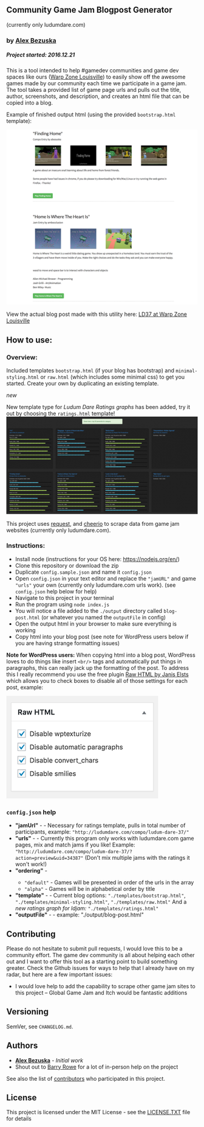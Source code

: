 ## Community Game Jam Blogpost Generator
(currently only ludumdare.com)
### by [Alex Bezuska](https://twitter.com/abezuska)

##### Project started: 2016.12.21

This is a tool intended to help #gamedev communities and game dev spaces like ours ([Warp Zone Louisville](http://warpzonelouisville.com)) to easily show off the awesome games made by our community each time we participate in a game jam. The tool takes a provided list of game page urls and pulls out the title, author, screenshots, and description, and creates an html file that can be copied into a blog.

Example of finished output html (using the provided `bootstrap.html` template):

![](/tutorial/images/example.png)

View the actual blog post made with this utility here: [LD37 at Warp Zone Louisville](http://louisvillemakesgames.org/2017/01/01/our-ludum-dare-37-games/)

## How to use:

### Overview:
 Included templates `bootstrap.html` (if your blog has bootstrap) and `minimal-styling.html` or `raw.html` (which includes some minimal css) to get you started. Create your own by duplicating an existing template.

*new*

New template type for *Ludum Dare Ratings graphs* has been added, try it out by choosing the `ratings.html` template!
![](/tutorial/images/ratings.png)

This project uses [request](https://www.npmjs.com/package/request), and [cheerio](https://www.npmjs.com/package/cheerio) to scrape data from game jam websites (currently only ludumdare.com).

### Instructions:

* Install node (instructions for your OS here: https://nodejs.org/en/)
* Clone this repository or download the zip
* Duplicate `config.sample.json` and name it `config.json`
* Open `config.json` in your text editor and replace the `"jamURL"` and game `"urls"` your own (currently only ludumdare.com urls work). (see `config.json` help below for help)
* Navigate to this project in your terminal
* Run the program using `node index.js`
* You will notice a file added to the `./output` directory called `blog-post.html` (or whatever you named the `outputFile` in config)
* Open the output html in your browser to make sure everything is working
* Copy html into your blog post (see note for WordPress users below if you are having strange formatting issues)

**Note for WordPress users:**
When copying html into a blog post, WordPress loves to do things like insert `<br/>` tags and automatically put things in paragraphs, this can really jack up the formatting of the post. To address this I really recommend you use the free plugin [Raw HTML by Janis Elsts](https://wordpress.org/plugins/raw-html/) which allows you to check boxes to disable all of those settings for each post, example:

![](/tutorial/images/wp-raw-html.png)


### `config.json` help

* **"jamUrl"** - <string> - Necessary for ratings template, pulls in total number of participants, example: `"http://ludumdare.com/compo/ludum-dare-37/"`
* **"urls"** - <array of strings> - Currently this program only works with ludumdare.com game pages, mix and match jams if you like! Example: `"http://ludumdare.com/compo/ludum-dare-37/?action=preview&uid=34387"` (Don't mix multiple jams with the ratings it won't work!)
* **"ordering"** - <string>
    * `"default"` - Games will be presented in order of the urls in the array
    * `"alpha"` - Games will be in alphabetical order by title
* **"template"** - <string> - Current blog options: `"./templates/bootstrap.html"`, `"./templates/minimal-styling.html"`, `"./templates/raw.html"`
  And a *new ratings graph for ldjam:* `"./templates/ratings.html"`
* **"outputFile"** - <string> - example: "./output/blog-post.html"



## Contributing

Please do not hesitate to submit pull requests, I would love this to be a community effort. The game dev community is all about helping each other out and I want to offer this tool as a starting point to build something greater.
Check the Github issues for ways to help that I already have on my radar, but here are a few important issues:
* I would love help to add the capability to scrape other game jam sites to this project – Global Game Jam and Itch would be fantastic additions

## Versioning

SemVer, see `CHANGELOG.md`.

## Authors

* **[Alex Bezuska](https://github.com/alexbezuska)** - *Initial work*
* Shout out to [Barry Rowe](https://github.com/Barryrowe) for a lot of in-person help on the project

See also the list of [contributors](https://github.com/AlexBezuska/Ludum-Dare-entries-2-Blog/contributors) who participated in this project.

## License

This project is licensed under the MIT License - see the [LICENSE.TXT](LICENSE.TXT) file for details


